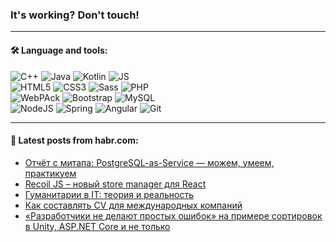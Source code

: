 ### It's working? Don't touch!

---

#### 🛠️ Language and tools:

![C++](https://img.shields.io/badge/C++-informational?logo=c%2B%2B&style=flat&logoColor=white&color=9C033A)
![Java](https://img.shields.io/badge/Java-informational?logo=java&style=flat&logoColor=white&color=007396)
![Kotlin](https://img.shields.io/badge/Kotlin-informational?logo=Kotlin&style=flat&logoColor=white&color=0095D5)
![JS](https://img.shields.io/badge/JS-informational?logo=javaScript&style=flat&logoColor=black&color=F7Df1E) <br>
![HTML5](https://img.shields.io/badge/HTML5-informational?logo=html5&style=flat&logoColor=white&color=E34F26)
![CSS3](https://img.shields.io/badge/CSS3-informational?logo=css3&style=flat&logoColor=white&color=157286)
![Sass](https://img.shields.io/badge/Saas-informational?logo=sass&style=flat&logoColor=white&color=hotpink)
![PHP](https://img.shields.io/badge/PHP-informational?logo=php&style=flat&logoColor=white&color=777BB4) <br>
![WebPAck](https://img.shields.io/badge/WebPack-informational?logo=webPack&style=flat&logoColor=white&color=FF6F00)
![Bootstrap](https://img.shields.io/badge/Bootstrap-informational?logo=Bootstrap&style=flat&logoColor=white&color=7952B3)
![MySQL](https://img.shields.io/badge/MySQL-informational?logo=MySQL&style=flat&logoColor=white&color=00f) <br>
![NodeJS](https://img.shields.io/badge/NodeJS-informational?logo=node.js&style=flat&logoColor=white&color=43853D)
![Spring](https://img.shields.io/badge/Spring-informational?logo=Spring&style=flat&logoColor=white&color=0A9EDC)
![Angular](https://img.shields.io/badge/Vue-informational?logo=vue.js&style=flat&logoColor=white&color=red)
![Git](https://img.shields.io/badge/Git-informational?logo=git&style=flat&logoColor=white&color=darkorange)

___

#### 💬 Latest posts from habr.com:

<!-- BLOG-POST-LIST:START -->
- [Отчёт с митапа: PostgreSQL-as-Service — можем, умеем, практикуем](https://habr.com/ru/post/653521/?utm_source=habrahabr&utm_medium=rss&utm_campaign=653521)
- [Recoil JS – новый store manager для React](https://habr.com/ru/post/656839/?utm_source=habrahabr&utm_medium=rss&utm_campaign=656839)
- [Гуманитарии в IT: теория и реальность](https://habr.com/ru/post/656727/?utm_source=habrahabr&utm_medium=rss&utm_campaign=656727)
- [Как составлять CV для международных компаний](https://habr.com/ru/post/656819/?utm_source=habrahabr&utm_medium=rss&utm_campaign=656819)
- [«Разработчики не делают простых ошибок» на примере сортировок в Unity, ASP.NET Core и не только](https://habr.com/ru/post/656815/?utm_source=habrahabr&utm_medium=rss&utm_campaign=656815)
<!-- BLOG-POST-LIST:END -->
